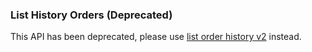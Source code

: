 ### List History Orders (Deprecated)

This API has been deprecated, please use [list order history v2](#list-history-orders-v2) instead. 


